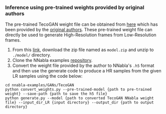 ### Inference using pre-trained weights provided by original authors
The pre-trained TecoGAN weight file can be obtained from [here](https://ge.in.tum.de/download/data/TecoGAN/model.zip) which has been provided by the [original authors](https://github.com/thunil/TecoGAN). These pre-trained weight file can directly be used to generate High-Resolution frames from Low-Resolution frames. 
1. From this [link]((https://ge.in.tum.de/download/data/TecoGAN/model.zip)), download the zip file named as `model.zip` and unzip to `./model/` directory.
2. Clone the NNabla examples [repository](https://github.com/sony/nnabla-examples.git).
3. Convert the weight file provided by the author to NNabla's `.h5` format and then use the generate code to produce a HR samples from the given LR samples using the code below:
```
cd nnabla-examples/GANs/TecoGAN
python convert_weights.py --pre-trained-model {path to pre-trained weight} --save-path {path to save the h5 file}
python generate.py --model {path to converted TecoGAN NNabla weight file} --input_dir_LR {input directory} --output_dir {path to output directory}
```
